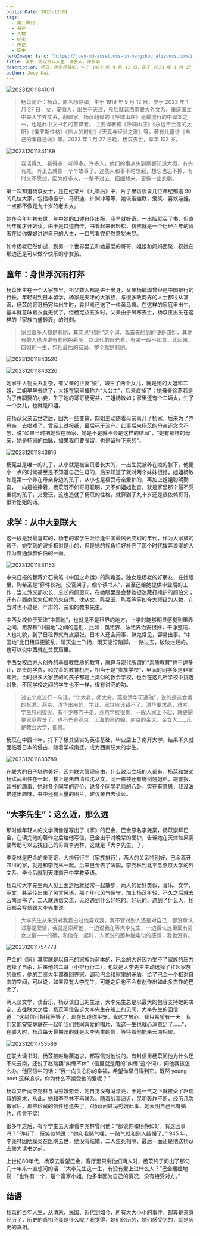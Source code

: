 ```yaml
---
publishDate: 2023-12-01
tags:
  - 第三周刊
  - 书评
  - 人物
  - 纪实
  - 传记
  - 历史
heroImage: {src: 'https://joey-md-asset.oss-cn-hangzhou.aliyuncs.com/img/202312132359155.jpeg', inferSize: true}
title: 读书｜杨苡百年人生：许多人，许多事
description: 杨苡，原名杨静如，生于 1919 年 9 月 12 日，卒于 2023 年 1 月 27 日，女，安徽人，出生于天津，先后就读西南联大外文系、重庆国立中央大学外文系，翻译家。杨苡翻译的《呼啸山庄》是最流行的中译本之一，也是此中文书名的首译者。
author: Joey Kai
---
```


![202312011841011](../assets/2023/202312011841011.png)

> 杨苡简介：杨苡，原名杨静如，生于 1919 年 9 月 12 日，卒于 2023 年 1 月 27 日，女，安徽人，出生于天津，先后就读西南联大外文系、重庆国立中央大学外文系，翻译家。杨苡翻译的《呼啸山庄》是最流行的中译本之一，也是此中文书名的首译者。
> 主要译著有《呼啸山庄》《永远不会落的太阳》《俄罗斯性格》《伟大的时刻》《天真与经验之歌》等。著有儿童诗《自己的事自己做》等。2023 年 1 月 27 日晚，杨苡去世，享年 103 岁。

![202312011841189](../assets/2023/202312011841189.png)

> 我活得久，看得多，听得多。许多人，他们的事从头到尾都知道大概，有头有尾，听上去就像一个个故事了。这些人和事不时想起，想忘也忘不掉，有时又不愿想，因为好多人，一辈子过去，细细想来，更像一出悲剧。

第一次知道杨苡女士，是在纪录片《九零后》中，片子里访谈录几位年纪都逾 90 的几位大家，包括杨振宁、马识途、许渊冲等等，她诙谐幽默，爱笑、喜欢娃娃，一点都不像是九十岁的老太太。

她在今年年初去世，年中她的口述自传出版，我早就好奇，一出版就买了书，但直到年尾才开始读。由于是口述自传，书看起来很轻松，仿佛就是一个历经百年的智者在给你娓娓讲述自己的人生，一口气看完仍然意犹未尽。

如今杨老已然仙逝，到另一个世界里去和她最爱的哥哥、姐姐和妈妈团聚，祝她在那边还是可以做个快乐的小女孩。

## 童年：身世浮沉雨打萍

杨苡出生在一个大家族里，祖父数人都是进士出身，父亲杨毓璋曾经是中国银行的行长，年轻时到日本留学，杨家是天津的大家族，与很多政商界的人士都过从甚密，杨苡的哥哥杨宪益出生时，袁世凯还送了一件黄马褂。在这样的家庭里出生，基本就意味着衣食无忧了，但杨宪益五岁时，父亲由于风寒去世，杨苡正出生在这样的「家族由盛转衰」的时刻。

> 家里很多人都是悲剧，其实说“悲剧”这个词，我首先想到的便是四姐，其他有的人也许说有悲剧色彩吧，以现代的眼光看，有某一段不如意。比起来，四姐的一生，包括最后的结局，整个就是悲剧。

![202312011843520](../assets/2023/202312011843520.png)

![202312011843226](../assets/2023/202312011843226.png)

她家中人物关系复杂，有父亲的正妻“娘”，娘生了两个女儿，就是她的大姐和二姐，二姐早早去世了，大姐在家里被称为“大公主”，后来疯掉了；她母亲徐燕若是为了传嗣娶的小妾，生了她的哥哥杨宪益，三姐杨敏如；家里还有个二姨太，生了一个女儿，也就是四姐。

在杨苡父亲去世之后，因为一些变故，四姐主动随着母亲离开了杨家，后来为了养母亲，去唱戏了，曾经上过报纸，最后死于流产。此事后来杨苡的母亲还念念不忘，说“如果当时把她留在杨家，她是不是就不会是这样的结局”，“她有那样的母亲，她是杨家的血脉，如果我们要强留，也是留得下来的”。

![202312011843816](../assets/2023/202312011843816.png)

杨宪益是唯一的儿子，从小就是被宝贝着长大的，一出生就被养在娘的膝下，他更小一点的时候甚至是不知道自己生母的，后来知道了就对两个妹妹很好，姐姐杨敏如是第一个养在母亲身边的孩子，从小也是极受母亲爱护的，再加上姐姐聪明勤奋，一向是被捧着，杨苡既不如哥哥聪明，又不如姐姐勤奋，就是家里那个最不受重视的孩子，又爱玩，这也造就了杨苡的性格，就算到了九十岁还是很依赖哥哥，很听姐姐的话。

## 求学：从中大到联大

这一段是我最喜欢的，杨老的求学生涯恰逢中国最风云变幻的年代，作为大家族的孩子，她受到的波折相对是小的，但是她的视角恰好补齐了那个时代拨弄浪潮的人作为普通叔叔伯伯的一面。

![202312011831153](../assets/2023/202312011831153.png)

中央日报的替蒋介石执笔《中国之命运》的陶希圣，独女是杨老的好朋友，在她眼里，陶希圣是“穿件长袍，没官架子，像个读书人”，甚至还给她提供毕业后的工作；当过外交部次长、总长的颜惠庆，在她眼里是会替她捉迷藏打掩护的颜伯父；还有在西南联大任教的朱自清、沈从文、陈福田、陈嘉等等如今大师级的人物，在当时也不过是，严肃的、亲和的教书先生。

中西女校位于天津“中国地”，也就是不是租界的地方，上学时能够明显感觉到租界之间，租界和“中国地”之间的差别，比如：英租界、法租界治安很好，干净整洁，人也礼貌，到了日租界就有点紧张，日本人还会闹事，醉鬼常见，容易出事。“中国地”比日租界更脏乱，晴天尘土飞扬，雨天泥泞陷脚，一路过去，破破烂烂的。也可以说中西就在贫民窟里。

中西女校西方人创办的基督教性质的教育，就算与现代所谓的“素质教育”也不遑多让，昂贵的学费，和完善的教育机制，相当于是“贵族学校”，里面的同学多是非富即贵。当时很多大家族的的孩子都是上类似的教会学校，也会在这几所学校中挑选对象，不同学校之间的学生也不一样，很有讲究的叻。

> 过去北京流行一句话，“北大老，师大穷，燕京清华可通融”，说的是选女婿的标准，燕京、清华出来的，学业、家世应该错不了。清华要求高，难考，学生特别拔尖，有不少寒门子弟，燕京学费很贵，一般人家上不起，就更需要家庭背景了。也不光是燕京，上海的圣约翰，南京的金大、金女大……凡是教会大学，都贵。

杨苡在中西十年，打下了极其坚实的英语基础，毕业后上了南开大学，结果不久就面临着日本的侵占，随着学校南迁，成为西南联大的学生。

![202312011833789](../assets/2023/202312011833789.png)

在联大的日子堪称美好，因为联大管理自由，什么政治立场的人都有，杨苡和堂弟杨纮武租住在一起，楼上是朱自清和沈从文，同一栋楼还有施剑翘姐弟，跑警报、读书的趣事、她对各个同学的评价、说各个同学老师的八卦，实在有意思，我没法描述出趣味，书中还有大量的图片，建议亲自去读读。

## “大李先生”：这么近，那么远

那时候年轻人的文学偶像是写出了《家》的巴金，巴金原名李尧棠，杨苡崇拜巴金，在读完他的著作之后给他写信，巴金出于对晚辈的爱护，告诉她在天津如果需要帮助可以去找自己的哥哥李尧林，这就是「大李先生」了。

李尧林是巴金的亲哥哥，大排行行三（家族排行），两人的关系特别好，巴金离开四川的家，就是和李尧林一起。后来巴金去了法国，李尧林到北平念燕京大学的外文系，毕业后就到天津南开中学教英语。

杨苡和大李先生两人见上面之后就经常一起散步，两人的爱好类似，音乐、文学、英文，甚至传出来了风言风语，那个年代风气保守，加上杨苡年轻，不久之后就去云南读书了，二人就通信交流，无论遇到什么好吃的、好玩的、遇到了什么人，杨苡都会写信跟大李先生说。

> 大李先生从来没对我表白过他喜欢我，我不管对别人还是对自己，都没承认过那是爱情，我就是崇拜他，一边说我在等大李先生，一边否认这里面有男女之情——的确，和他在一起时，人家说的那种触电似的感觉，我也没有。

![202312011754778](../assets/2023/202312011754778.png)

巴金的《家》其实就是以自己的家族为蓝本的，巴金的大哥因为受不了家族的压力选择了自杀，后来他的二哥（小排行行二），也就是大李先生主动选择了扛起家族的重担，他的工资大半都寄回养家，调和巴金和家里的矛盾，给了巴金一个相对自由的空间，可以说，如果没有大李先生，可能之后也不会有创作出如此多杰作的巴金了。

两人谈文学、谈音乐，杨苡谈自己的生活，大李先生总是以最大的包容支持她的决定，去往联大之后，杨苡写信告诉大李先生在船上的见闻，大李先生的回信道：“这封信可把我等够了，现在知道你平安，我这才放心。我只希望有一天，我们又能安安静静在一起听我们共同喜爱的唱片，我这一生也就心满意足了……”，在联大时，杨苡每天最期盼的就是大李先生的信，等待着他能来云南相聚。

![202312011753586](../assets/2023/202312011753586.png)

在联大读书时，杨苡被赵瑞蕻追求，都写信对他说的。有封信里杨苡问他为什么还不来云南，还说了赵瑞蕻“纠缠不休”（信里就是用的“纠缠”这个词），问他我该怎么办，他回信中的话：“我一向关心你的幸福，希望你早日得到它。既然 young poet 这样追求，你为什么不接受他的爱呢？”

杨苡又听闻李尧林与冯秀娥恋爱，她自觉没有冯漂亮，于是一气之下就接受了赵瑞蕻的追求，从此，她和李尧林不再联系。随着战事逼近，昆明轰炸不断，经历几次搬家后，那些珍藏的信件也遗失了。（杨苡问过冯秀娥此事，她表明自己已有婚约，传言不实）

很多年之后，有个学生去天津看李尧林曾问他：“都说你和杨静如好，有这回事吗？”他听了，玩笑似地说：“她和我赌气哩，一赌气就和别人结婚了。”1945 年，李尧林因肋膜炎在医院去世，他没有结婚，二人生死相隔，最后一面还是他送杨苡去联大读书之前。

上世纪80年代，杨苡去看望巴金，客厅里只剩他们两人时，杨苡终于问出了那句几十年来一直想问的话：“大李先生这一生，有没有爱上过什么人？”巴金缓缓地说：“也许有一个，是个富家小姐，他多半因为自己的情况，没有接受对方。”

## 结语

杨苡的百年人生，从清末、民国、近代到如今，所有大大小小的事件，都算是亲身经历了，历史的真相究竟是什么呢？我觉得，她们经历的，她们感受到的，就是历史的真相。
